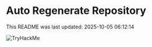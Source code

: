 # Auto Regenerate Repository

This README was last updated: 2025-10-05 06:12:14

 ![TryHackMe](https://tryhackme.com/badge/533634)